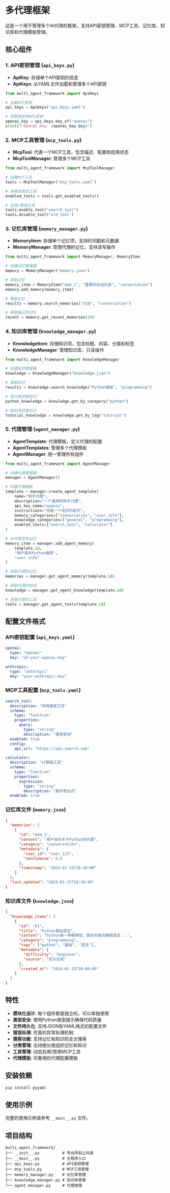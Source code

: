 # 多代理框架

这是一个用于管理多个AI代理的框架，支持API密钥管理、MCP工具、记忆库、知识库和代理模板管理。

## 核心组件

### 1. API密钥管理 (`api_keys.py`)
- **ApiKey**: 存储单个API密钥的信息
- **ApiKeys**: 从YAML文件加载和管理多个API密钥

```python
from multi_agent_framework import ApiKeys

# 加载API密钥
api_keys = ApiKeys("api_keys.yaml")

# 获取特定的API密钥
openai_key = api_keys.key_of("openai")
print(f"OpenAI Key: {openai_key.key}")
```

### 2. MCP工具管理 (`mcp_tools.py`)
- **McpTool**: 代表一个MCP工具，包含描述、配置和启用状态
- **McpToolManager**: 管理多个MCP工具

```python
from multi_agent_framework import McpToolManager

# 加载MCP工具
tools = McpToolManager("mcp_tools.yaml")

# 获取启用的工具
enabled_tools = tools.get_enabled_tools()

# 启用/禁用工具
tools.enable_tool("search_tool")
tools.disable_tool("old_tool")
```

### 3. 记忆库管理 (`memory_manager.py`)
- **MemoryItem**: 存储单个记忆项，支持时间戳和元数据
- **MemoryManager**: 管理代理的记忆，支持读写操作

```python
from multi_agent_framework import MemoryManager, MemoryItem

# 创建记忆管理器
memory = MemoryManager("memory.json")

# 添加记忆
memory_item = MemoryItem("mem_1", "重要的对话内容", "conversation")
memory.add_memory(memory_item)

# 搜索记忆
results = memory.search_memories("对话", "conversation")

# 获取最近的记忆
recent = memory.get_recent_memories(10)
```

### 4. 知识库管理 (`knowledge_manager.py`)
- **KnowledgeItem**: 存储知识项，包含标题、内容、分类和标签
- **KnowledgeManager**: 管理知识库，只读操作

```python
from multi_agent_framework import KnowledgeManager

# 创建知识管理器
knowledge = KnowledgeManager("knowledge.json")

# 搜索知识
results = knowledge.search_knowledge("Python编程", "programming")

# 按分类获取知识
python_knowledge = knowledge.get_by_category("python")

# 按标签获取知识
tutorial_knowledge = knowledge.get_by_tag("tutorial")
```

### 5. 代理管理 (`agent_manager.py`)
- **AgentTemplate**: 代理模板，定义代理的配置
- **AgentTemplates**: 管理多个代理模板
- **AgentManager**: 统一管理所有组件

```python
from multi_agent_framework import AgentManager

# 创建代理管理器
manager = AgentManager()

# 创建代理模板
template = manager.create_agent_template(
    name="助手代理",
    description="一个通用的助手代理",
    api_key_name="openai",
    instructions="你是一个友好的助手",
    memory_categories=["conversation", "user_info"],
    knowledge_categories=["general", "programming"],
    enabled_tools=["search_tool", "calculator"]
)

# 为代理添加记忆
memory_item = manager.add_agent_memory(
    template.id,
    "用户喜欢Python编程",
    "user_info"
)

# 获取代理的记忆
memories = manager.get_agent_memory(template.id)

# 获取代理的知识
knowledge = manager.get_agent_knowledge(template.id)

# 获取代理的工具
tools = manager.get_agent_tools(template.id)
```

## 配置文件格式

### API密钥配置 (`api_keys.yaml`)
```yaml
openai:
  type: "openai"
  key: "sk-your-openai-key"

anthropic:
  type: "anthropic"
  key: "your-anthropic-key"
```

### MCP工具配置 (`mcp_tools.yaml`)
```yaml
search_tool:
  description: "网络搜索工具"
  schema:
    type: "function"
    properties:
      query:
        type: "string"
        description: "搜索查询"
  enabled: true
  config:
    api_url: "https://api.search.com"

calculator:
  description: "计算器工具"
  schema:
    type: "function"
    properties:
      expression:
        type: "string"
        description: "数学表达式"
  enabled: true
```

### 记忆库文件 (`memory.json`)
```json
{
  "memories": [
    {
      "id": "mem_1",
      "content": "用户询问关于Python的问题",
      "category": "conversation",
      "metadata": {
        "user_id": "user_123",
        "confidence": 0.8
      },
      "timestamp": "2024-01-15T10:30:00"
    }
  ],
  "last_updated": "2024-01-15T10:30:00"
}
```

### 知识库文件 (`knowledge.json`)
```json
{
  "knowledge_items": [
    {
      "id": "k1",
      "title": "Python基础语法",
      "content": "Python是一种解释型、面向对象的编程语言...",
      "category": "programming",
      "tags": ["python", "基础", "语法"],
      "metadata": {
        "difficulty": "beginner",
        "source": "官方文档"
      },
      "created_at": "2024-01-15T10:00:00"
    }
  ]
}
```

## 特性

- **模块化设计**: 每个组件都是独立的，可以单独使用
- **类型安全**: 使用Python类型提示确保代码质量
- **文件持久化**: 支持JSON和YAML格式的配置文件
- **错误处理**: 完善的异常处理机制
- **搜索功能**: 支持记忆和知识的全文搜索
- **分类管理**: 支持按分类组织记忆和知识
- **工具管理**: 动态启用/禁用MCP工具
- **代理模板**: 可重用的代理配置模板

## 安装依赖

```bash
pip install pyyaml
```

## 使用示例

完整的使用示例请参考 `__main__.py` 文件。

## 项目结构

```
multi_agent_framework/
├── __init__.py          # 导出所有公共类
├── __main__.py          # 主程序入口
├── api_keys.py          # API密钥管理
├── mcp_tools.py         # MCP工具管理
├── memory_manager.py    # 记忆库管理
├── knowledge_manager.py # 知识库管理
└── agent_manager.py     # 代理管理
```